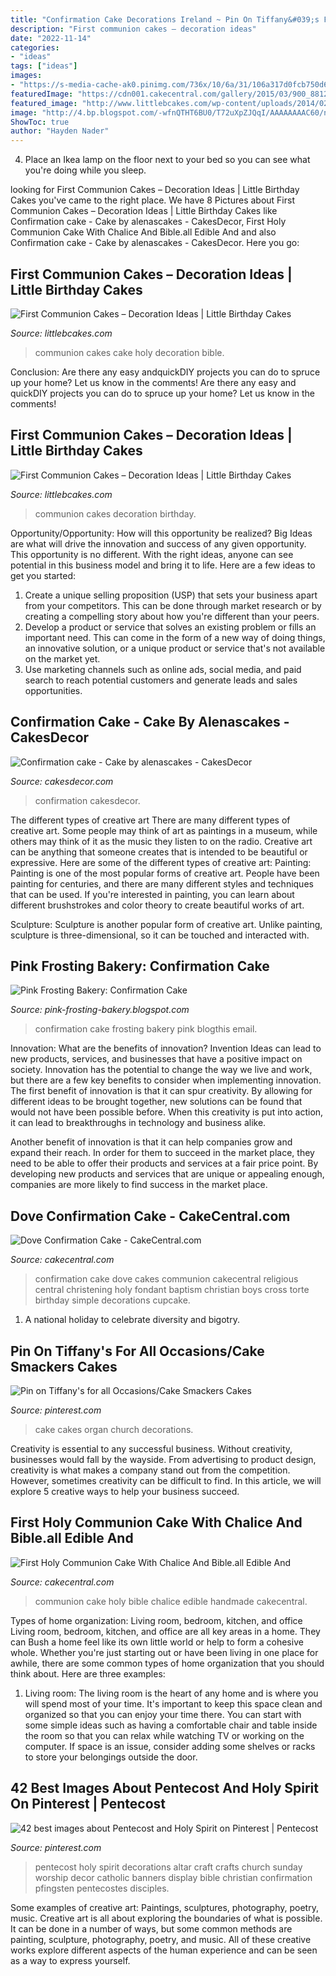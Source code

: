 ```yaml
---
title: "Confirmation Cake Decorations Ireland ~ Pin On Tiffany&#039;s For All Occasions/cake Smackers Cakes"
description: "First communion cakes – decoration ideas"
date: "2022-11-14"
categories:
- "ideas"
tags: ["ideas"]
images:
- "https://s-media-cache-ak0.pinimg.com/736x/10/6a/31/106a317d0fcb750d617562bfc4da7862--altar-decorations-pentecost-decorations.jpg"
featuredImage: "https://cdn001.cakecentral.com/gallery/2015/03/900_881278MmdW_first-holy-communion-cake-with-chalice-and-bible-all-edible-and-handmade-by-me.jpg"
featured_image: "http://www.littlebcakes.com/wp-content/uploads/2014/02/Pictures-of-First-Communion-Cakes.jpg"
image: "http://4.bp.blogspot.com/-wfnQTHT6BU0/T72uXpZJQqI/AAAAAAAAC60/nnJFizG96Fs/s1600/IMG_9973.JPG"
ShowToc: true
author: "Hayden Nader"
---
```



4. Place an Ikea lamp on the floor next to your bed so you can see what you're doing while you sleep.

	

		
looking for First Communion Cakes – Decoration Ideas | Little Birthday Cakes you've came to the right place. We have 8 Pictures about First Communion Cakes – Decoration Ideas | Little Birthday Cakes like Confirmation cake - Cake by alenascakes - CakesDecor, First Holy Communion Cake With Chalice And Bible.all Edible And and also Confirmation cake - Cake by alenascakes - CakesDecor. Here you go:
		
    
## First Communion Cakes – Decoration Ideas | Little Birthday Cakes

<img loading=lazy src="http://www.littlebcakes.com/wp-content/uploads/2014/02/Pictures-of-First-Communion-Cakes-627x1024.jpg" onerror="this.onerror=null;this.src='https://tse2.mm.bing.net/th?id=OIP.iNCejBY0aD6J938eaEJdHAHaMG&amp;pid=15.1';" alt="First Communion Cakes – Decoration Ideas | Little Birthday Cakes">

_Source: littlebcakes.com_

>communion cakes cake holy decoration bible. 

	

Conclusion: Are there any easy andquickDIY projects you can do to spruce up your home? Let us know in the comments!
Are there any easy and quickDIY projects you can do to spruce up your home? Let us know in the comments!

    
## First Communion Cakes – Decoration Ideas | Little Birthday Cakes

<img loading=lazy src="http://www.littlebcakes.com/wp-content/uploads/2014/02/Pictures-of-First-Communion-Cakes.jpg" onerror="this.onerror=null;this.src='https://tse4.mm.bing.net/th?id=OIP.zfnm4-BTchu_Sb08NsrPoQHaMF&amp;pid=15.1';" alt="First Communion Cakes – Decoration Ideas | Little Birthday Cakes">

_Source: littlebcakes.com_

>communion cakes decoration birthday. 

	

Opportunity/Opportunity: How will this opportunity be realized?
Big Ideas are what will drive the innovation and success of any given opportunity. This opportunity is no different. With the right ideas, anyone can see potential in this business model and bring it to life. Here are a few ideas to get you started: 
1. Create a unique selling proposition (USP) that sets your business apart from your competitors. This can be done through market research or by creating a compelling story about how you're different than your peers. 
2. Develop a product or service that solves an existing problem or fills an important need. This can come in the form of a new way of doing things, an innovative solution, or a unique product or service that's not available on the market yet. 
3. Use marketing channels such as online ads, social media, and paid search to reach potential customers and generate leads and sales opportunities.

    
## Confirmation Cake - Cake By Alenascakes - CakesDecor

<img loading=lazy src="https://pic.cakesdecor.com/m/b9evxafxeiptv8iexgpb.jpg" onerror="this.onerror=null;this.src='https://tse4.mm.bing.net/th?id=OIP.Pa6bOKwhxrFRXWvdo_q38gHaJ3&amp;pid=15.1';" alt="Confirmation cake - Cake by alenascakes - CakesDecor">

_Source: cakesdecor.com_

>confirmation cakesdecor. 

	

The different types of creative art
There are many different types of creative art. Some people may think of art as paintings in a museum, while others may think of it as the music they listen to on the radio. Creative art can be anything that someone creates that is intended to be beautiful or expressive. Here are some of the different types of creative art:
Painting: Painting is one of the most popular forms of creative art. People have been painting for centuries, and there are many different styles and techniques that can be used. If you're interested in painting, you can learn about different brushstrokes and color theory to create beautiful works of art.

Sculpture: Sculpture is another popular form of creative art. Unlike painting, sculpture is three-dimensional, so it can be touched and interacted with.

    
## Pink Frosting Bakery: Confirmation Cake

<img loading=lazy src="http://4.bp.blogspot.com/-wfnQTHT6BU0/T72uXpZJQqI/AAAAAAAAC60/nnJFizG96Fs/s1600/IMG_9973.JPG" onerror="this.onerror=null;this.src='https://tse4.mm.bing.net/th?id=OIP.P3jJ0PKcfW0HZxW1bAErbQHaLG&amp;pid=15.1';" alt="Pink Frosting Bakery: Confirmation Cake">

_Source: pink-frosting-bakery.blogspot.com_

>confirmation cake frosting bakery pink blogthis email. 

	

Innovation: What are the benefits of innovation?
Invention Ideas can lead to new products, services, and businesses that have a positive impact on society. Innovation has the potential to change the way we live and work, but there are a few key benefits to consider when implementing innovation. 
The first benefit of innovation is that it can spur creativity. By allowing for different ideas to be brought together, new solutions can be found that would not have been possible before. When this creativity is put into action, it can lead to breakthroughs in technology and business alike. 

Another benefit of innovation is that it can help companies grow and expand their reach. In order for them to succeed in the market place, they need to be able to offer their products and services at a fair price point. By developing new products and services that are unique or appealing enough, companies are more likely to find success in the market place.

    
## Dove Confirmation Cake - CakeCentral.com

<img loading=lazy src="https://cdn001.cakecentral.com/gallery/2015/03/900_159323utmO_dove-confirmation-cake.jpg" onerror="this.onerror=null;this.src='https://tse2.mm.bing.net/th?id=OIP.u8sp3qR22ssRh2S1pzUDdwHaJ4&amp;pid=15.1';" alt="Dove Confirmation Cake - CakeCentral.com">

_Source: cakecentral.com_

>confirmation cake dove cakes communion cakecentral religious central christening holy fondant baptism christian boys cross torte birthday simple decorations cupcake. 

	

1. A national holiday to celebrate diversity and bigotry.

    
## Pin On Tiffany&#039;s For All Occasions/Cake Smackers Cakes

<img loading=lazy src="https://i.pinimg.com/originals/2e/d5/45/2ed545fb576f9630dc325d4a881efdb9.jpg" onerror="this.onerror=null;this.src='https://tse2.mm.bing.net/th?id=OIP.EuBa2AGvdC8EJnA8cgi5xgHaJ4&amp;pid=15.1';" alt="Pin on Tiffany&#039;s for all Occasions/Cake Smackers Cakes">

_Source: pinterest.com_

>cake cakes organ church decorations. 

	

Creativity is essential to any successful business. Without creativity, businesses would fall by the wayside. From advertising to product design, creativity is what makes a company stand out from the competition. However, sometimes creativity can be difficult to find. In this article, we will explore 5 creative ways to help your business succeed.

    
## First Holy Communion Cake With Chalice And Bible.all Edible And

<img loading=lazy src="https://cdn001.cakecentral.com/gallery/2015/03/900_881278MmdW_first-holy-communion-cake-with-chalice-and-bible-all-edible-and-handmade-by-me.jpg" onerror="this.onerror=null;this.src='https://tse3.mm.bing.net/th?id=OIP.CXvhgm72_hTrv253UIcJ0wHaLH&amp;pid=15.1';" alt="First Holy Communion Cake With Chalice And Bible.all Edible And">

_Source: cakecentral.com_

>communion cake holy bible chalice edible handmade cakecentral. 

	

Types of home organization: Living room, bedroom, kitchen, and office
Living room, bedroom, kitchen, and office are all key areas in a home. They can Bush a home feel like its own little world or help to form a cohesive whole. Whether you're just starting out or have been living in one place for awhile, there are some common types of home organization that you should think about. Here are three examples:
1. Living room: The living room is the heart of any home and is where you will spend most of your time. It's important to keep this space clean and organized so that you can enjoy your time there. You can start with some simple ideas such as having a comfortable chair and table inside the room so that you can relax while watching TV or working on the computer. If space is an issue, consider adding some shelves or racks to store your belongings outside the door.


    
## 42 Best Images About Pentecost And Holy Spirit On Pinterest | Pentecost

<img loading=lazy src="https://s-media-cache-ak0.pinimg.com/736x/10/6a/31/106a317d0fcb750d617562bfc4da7862--altar-decorations-pentecost-decorations.jpg" onerror="this.onerror=null;this.src='https://tse2.mm.bing.net/th?id=OIP.Gif_n8o9BdUqkzKAek1vOAHaJ3&amp;pid=15.1';" alt="42 best images about Pentecost and Holy Spirit on Pinterest | Pentecost">

_Source: pinterest.com_

>pentecost holy spirit decorations altar craft crafts church sunday worship decor catholic banners display bible christian confirmation pfingsten pentecostes disciples. 

	

Some examples of creative art: Paintings, sculptures, photography, poetry, music.
Creative art is all about exploring the boundaries of what is possible. It can be done in a number of ways, but some common methods are painting, sculpture, photography, poetry, and music. All of these creative works explore different aspects of the human experience and can be seen as a way to express yourself.

